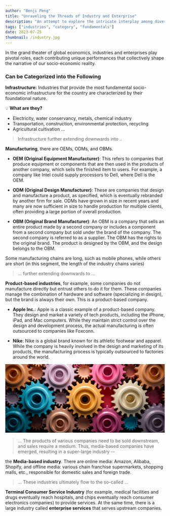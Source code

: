 ```yaml
---
author: "Benji Peng"
title: "Unraveling the Threads of Industry and Enterprise"
description: "An attempt to explore the intricate interplay among diverse industries, from infrastructure to consumer services"
tags: ["industries", "category", "fundamentals"]
date: 2023-07-25
thumbnail: /industry.jpg
---
```


In the grand theater of global economics, industries and enterprises play pivotal roles, each contributing unique performances that collectively shape the narrative of our socio-economic reality.

### Can be Categorized into the Following

**Infrastructure:** Industries that provide the most fundamental socio-economic infrastructure for the country are characterized by their foundational nature.

💡 **What are they?**

- Electricity, water conservancy, metals, chemical industry
- Transportation, construction, environmental protection, recycling
- Agricultural cultivation ...

> Infrastructure further extending downwards into ..

**Manufacturing**, there are OEMs, ODMs, and OBMs.

- **OEM (Original Equipment Manufacturer)**: This refers to companies that produce equipment or components that are then used in the products of another company, which sells the finished item to users. For example, a company like Intel could supply processors to Dell, where Dell is the OEM.

- **ODM (Original Design Manufacturer)**: These are companies that design and manufacture a product, as specified, which is eventually rebranded by another firm for sale. ODMs have grown in size in recent years and many are now sufficient in size to handle production for multiple clients, often providing a large portion of overall production.

- **OBM (Original Brand Manufacturer)**: An OBM is a company that sells an entire product made by a second company or includes a component from a second company but sold under the brand of the company. The second company is referred to as a supplier. The OBM has the rights to the original brand. The product is designed by the OBM, and the design belongs to the OBM.

Some manufacturing chains are long, such as mobile phones, while others are short (in this segment, the length of the industry chains varies)

> ... further extending downwards to ...

**Product-based industries**, for example, some companies do not manufacture directly but entrust others to do it for them. These companies manage the combination of hardware and software (specializing in design), but the brand is always their own. This is a product-based company.

- **Apple Inc.**: Apple is a classic example of a product-based company. They design and market a variety of tech products, including the iPhone, iPad, and Mac computers. While they maintain strict control over the design and development process, the actual manufacturing is often outsourced to companies like Foxconn.

- **Nike**: Nike is a global brand known for its athletic footwear and apparel. While the company is heavily involved in the design and marketing of its products, the manufacturing process is typically outsourced to factories around the world.

![img-gear](https://raw.githubusercontent.com/benjipeng/assets/main/rc/blog/industries/gear.jpg)

> ... The products of various companies need to be sold downstream, and sales require a medium. Thus, media-based companies have emerged, resulting in a super-large industry --

the **Media-based industry**. There are online media: Amazon, Alibaba, Shopify, and offline media: various chain franchise supermarkets, shopping malls, etc., responsible for domestic sales and foreign trade.

> ... These industries ultimately flow to the so-called ...

**Terminal Consumer Service Industry** (for example, medical facilities and drugs eventually reach hospitals, and chips eventually reach consumer electronics companies) to provide services. At the same time, there is a large industry called **enterprise services** that serves upstream companies.
